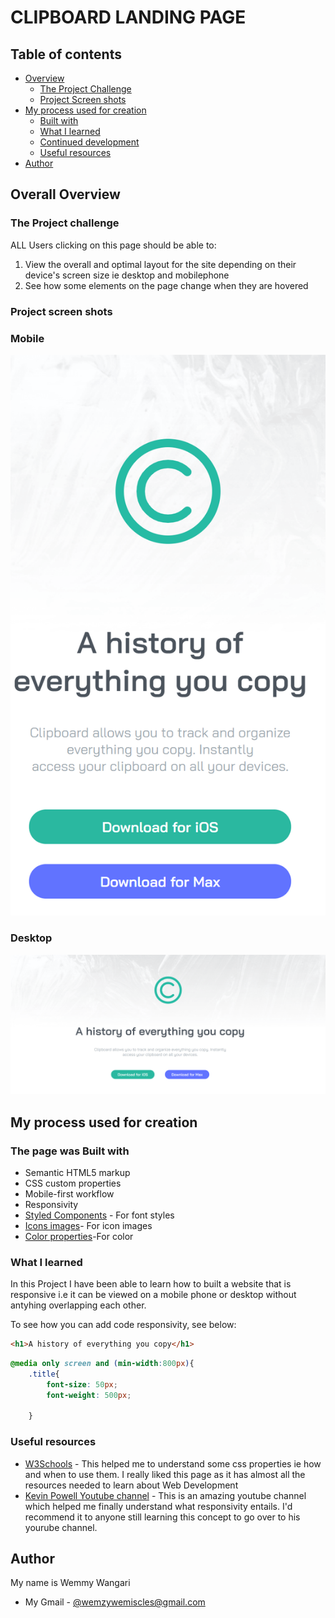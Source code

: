 # CLIPBOARD LANDING PAGE

## Table of contents

- [Overview](#overview)
  - [The Project Challenge](#the-project-challenge)
  - [Project Screen shots](#screenshots)
- [My process used for creation](#my-process)
  - [Built with](#built-with)
  - [What I learned](#what-i-learned)
  - [Continued development](#continued-development)
  - [Useful resources](#useful-resources)
- [Author](#author)



## Overall Overview

### The Project challenge

ALL Users clicking on this page should be able to:

1) View the overall and optimal layout for the site depending on their device's screen size ie desktop and mobilephone
2) See how some elements on the page change when they are hovered

### Project screen shots
### Mobile
![MOBILE SCREENSHOT](images\mobile-screenshot.png.png)

### Desktop
![Desktop SCREENSHOT](images\desktop-screenshot.png.png)


## My process used for creation

###  The page was  Built with

- Semantic HTML5 markup
- CSS custom properties
- Mobile-first workflow
- Responsivity
- [Styled Components](https://fonts.google.com/specimen/Bai+Jamjuree) - For font styles
- [Icons images](https://fontawesome.com)- For icon images
- [Color properties](https://convertingcolors.com/hsl-color-171_50_44.html)-For color


### What I learned

In this Project I have been able to learn how to built a website that is responsive i.e it can be viewed on a mobile phone or desktop without antyhing overlapping each other.

To see how you can add code responsivity, see below:

```html
<h1>A history of everything you copy</h1>
```
```css
@media only screen and (min-width:800px){
    .title{
        font-size: 50px;
        font-weight: 500px;

    }
```

### Useful resources

- [W3Schools](https://www.w3schools.com/) - This helped me to understand some css properties ie how and when to use them. I really liked this page as it has almost all the resources needed to learn about Web Development
- [Kevin Powell Youtube channel](https://www.youtube.com/watch?v=bn-DQCifeQQm) - This is an amazing youtube channel which helped me finally understand what responsivity entails. I'd recommend it to anyone still learning this concept to go over to his yourube channel.



## Author

 My name is Wemmy Wangari
-  My Gmail - [@wemzywemiscles@gmail.com](https://www.google.com)